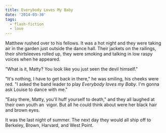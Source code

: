 ```yaml
---
title: Everybody Loves My Baby
date: '2014-03-30'
tags:
  - flash-fiction
  - love
---
```


Matthew rushed over to his fellows. It was a hot night and they were taking air
in the garden just outside the dance hall. Their jackets on the railings, their
shirtsleeves rolled up, they were smoking and talking in low raspy voices when
he appeared.

<!-- truncate -->

"What is it, Matty? You look like you just seen the devil himself."

"It's nothing, I have to get back in there," he was smiling, his cheeks were
red. "I asked the band leader to play _Everybody loves my Baby_. I'm gonna ask
Louise to dance with me."

"Easy there, Matty, you'll huff yourself to death," and they all laughed at
their own youth an  vigor. But all he could think about were her black hair and
brown eyes.

It was the last night of summer. The next day they would all ship off to
Berkeley, Brown, Harvard, and West Point.
